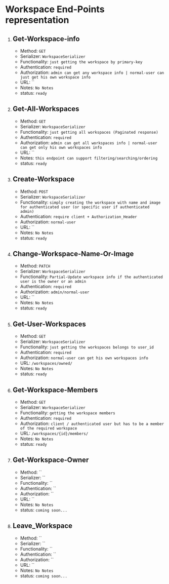 <!-- 2. ## 
    - Method: ``
    - Serializer: ``
    - Functionality: ``
    - Authentication: ``
    - Authorization: ``
    - URL: ``
    - Notes: `No Notes`
    - status: `coming soon...` -->

# Workspace End-Points representation
1. ## Get-Workspace-info
    - Method: `GET`
    - Serializer: `WorkspaceSerializer`
    - Functionality: `just getting the workspace by primary-key`
    - Authentication: `required`
    - Authorization: `admin can get any workspace info | normal-user can just get his own workspace info`
    - URL: ``
    - Notes: `No Notes`
    - status: `ready`
2. ## Get-All-Workspaces
    - Method: `GET`
    - Serializer: `WorkspaceSerializer`
    - Functionality: `just getting all workspaces (Paginated response)`
    - Authentication: `required`
    - Authorization: `admin can get all workspaces info | normal-user can get only his own workspaces info`
    - URL: ``
    - Notes: `this endpoint can support filtering/searching/ordering`
    - status: `ready`
3. ## Create-Workspace
    - Method: `POST`
    - Serializer: `WorkspaceSerializer`
    - Functionality: `simply creating the workspace with name and image for authenticated user (or specific user if authenticated admin)`
    - Authentication: `require client + Authorization_Header`
    - Authorization: `normal-user`
    - URL: ``
    - Notes: `No Notes`
    - status: `ready`
4. ## Change-Workspace-Name-Or-Image
    - Method: `PATCH`
    - Serializer: `WorkspaceSerializer`
    - Functionality: `Partial-Update workspace info if the authenticated user is the owner or an admin`
    - Authentication: `required`
    - Authorization: `admin/normal-user`
    - URL: ``
    - Notes: `No Notes`
    - status: `ready`
5. ## Get-User-Workspaces
    - Method: `GET`
    - Serializer: `WorkspaceSerializer`
    - Functionality: `just getting the workspaces belongs to user_id`
    - Authentication: `required`
    - Authorization: `normal-user can get his own workspaces info`
    - URL: `/workspaces/owned/`
    - Notes: `No Notes`
    - status: `ready`
6. ## Get-Workspace-Members
    - Method: `GET`
    - Serializer: `WorkspaceSerializer`
    - Functionality: `getting the workspace members`
    - Authentication: `required`
    - Authorization: `client / authenticated user but has to be a member of the required workspace`
    - URL: `/workspaces/{id}/members/`
    - Notes: `No Notes`
    - status: `ready`
7. ## Get-Workspace-Owner
    - Method: ``
    - Serializer: ``
    - Functionality: ``
    - Authentication: ``
    - Authorization: ``
    - URL: ``
    - Notes: `No Notes`
    - status: `coming soon...`
8. ## Leave_Workspace
    - Method: ``
    - Serializer: ``
    - Functionality: ``
    - Authentication: ``
    - Authorization: ``
    - URL: ``
    - Notes: `No Notes`
    - status: `coming soon...`








